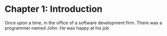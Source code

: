 # Chapter 1: Introduction

Once upon a time, in the office of a software development firm.
There was a programmer named John.
He was happy at his job
